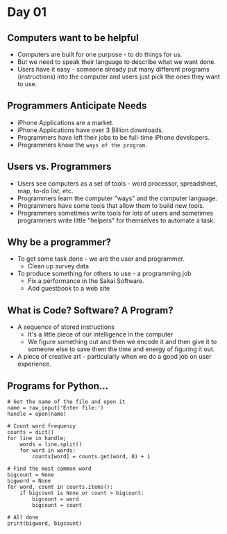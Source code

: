 # Day 01

## Computers want to be helpful

- Computers are built for one purpose - to do things for us.
- But we need to speak their language to describe what we want done.
- Users have it easy - someone already put many different programs (instructions) into the computer and users just pick the ones they want to use.

## Programmers Anticipate Needs

- iPhone Applications are a market.
- iPhone Applications have over 3 Billion downloads.
- Programmers have left their jobs to be full-time iPhone developers.
- Programmers know the `ways of the program`.

## Users vs. Programmers

- Users see computers as a set of tools - word processor, spreadsheet, map, to-do list, etc.
- Programmers learn the computer "ways" and the computer language.
- Programmers have some tools that allow them to build new tools.
- Programmers sometimes write tools for lots of users and sometimes programmers write little "helpers" for themselves to automate a task.

## Why be a programmer?

- To get some task done - we are the user and programmer.
    - Clean up survey data
- To produce something for others to use - a programming job
    - Fix a performance in the Sakai Software.
    - Add guestbook to a web site

## What is Code? Software? A Program?

- A sequence of stored instructions
    - It's a little piece of our intelligence in the computer
    - We figure something out and then we encode it and then give it to someone else to save them the time and energy of figuring it out.
- A piece of creative art - particularly when we do a good job on user experience.

## Programs for Python...

```
# Get the name of the file and open it
name = raw_input('Enter file:')
handle = open(name)

# Count word frequency
counts = dict()
for line in handle;
    words = line.split()
    for word in words:
        counts[word] = counts.get(word, 0) + 1

# Find the most common word
bigcount = None
bigword = None
for word, count in counts.items():
    if bigcount is None or count > bigcount:
        bigcount = word
        bigcount = count

# All done
print(bigword, bigcount)
```